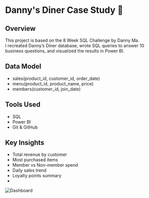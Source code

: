 # Danny's Diner Case Study 🍜

## Overview
This project is based on the 8 Week SQL Challenge by Danny Ma.  
I recreated Danny’s Diner database, wrote SQL queries to answer 10 business questions, and visualized the results in Power BI.

## Data Model
- sales(product_id, customer_id, order_date)
- menu(product_id, product_name, price)
- members(customer_id, join_date)

## Tools Used
- SQL
- Power BI
- Git & GitHub

## Key Insights
- Total revenue by customer
- Most purchased items
- Member vs Non-member spend
- Daily sales trend
- Loyalty points summary
- 
![Dashboard](visuals/powerbi_dashboard.png)

